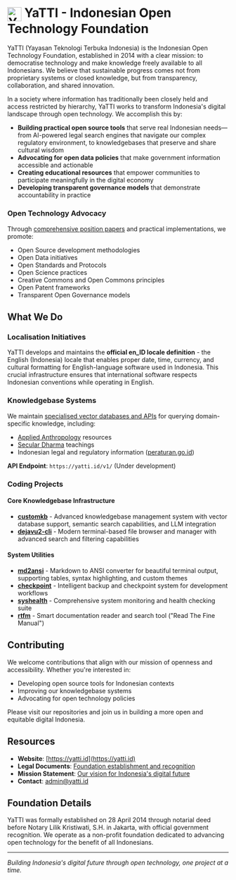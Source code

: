 # <img src="https://yatti.id/images/logo.svg" alt="YaTTI Logo" height="32" style="vertical-align: middle"> YaTTI - Indonesian Open Technology Foundation

YaTTI (Yayasan Teknologi Terbuka Indonesia) is the Indonesian Open Technology Foundation, established in 2014 with a clear mission: to democratise technology and make knowledge freely available to all Indonesians. We believe that sustainable progress comes not from proprietary systems or closed knowledge, but from transparency, collaboration, and shared innovation.

In a society where information has traditionally been closely held and access restricted by hierarchy, YaTTI works to transform Indonesia's digital landscape through open technology. We accomplish this by:

- **Building practical open source tools** that serve real Indonesian needs—from AI-powered legal search engines that navigate our complex regulatory environment, to knowledgebases that preserve and share cultural wisdom
- **Advocating for open data policies** that make government information accessible and actionable
- **Creating educational resources** that empower communities to participate meaningfully in the digital economy
- **Developing transparent governance models** that demonstrate accountability in practice

### Open Technology Advocacy
Through [comprehensive position papers](https://yatti.id/statements/) and practical implementations, we promote:
- Open Source development methodologies
- Open Data initiatives
- Open Standards and Protocols
- Open Science practices
- Creative Commons and Open Commons principles
- Open Patent frameworks
- Transparent Open Governance models

## What We Do

### Localisation Initiatives

YaTTI develops and maintains the **official en_ID locale definition** - the English (Indonesia) locale that enables proper date, time, currency, and cultural formatting for English-language software used in Indonesia. This crucial infrastructure ensures that international software respects Indonesian conventions while operating in English.

### Knowledgebase Systems
We maintain [specialised vector databases and APIs](https://yatti.id/kb/) for querying domain-specific knowledge, including:
- [Applied Anthropology](https://yatti.id/kb/appliedanthropology.php) resources
- [Secular Dharma](https://yatti.id/kb/seculardharma.php) teachings
- Indonesian legal and regulatory information ([peraturan.go.id](https://yatti.id/kb/peraturan.go.id.php))

**API Endpoint**: `https://yatti.id/v1/` (Under development)

### Coding Projects

#### Core Knowledgebase Infrastructure
- **[customkb](https://github.com/Open-Technology-Foundation/customkb)** - Advanced knowledgebase management system with vector database support, semantic search capabilities, and LLM integration
- **[dejavu2-cli](https://github.com/Open-Technology-Foundation/dejavu2-cli)** - Modern terminal-based file browser and manager with advanced search and filtering capabilities

#### System Utilities
- **[md2ansi](https://github.com/Open-Technology-Foundation/md2ansi)** - Markdown to ANSI converter for beautiful terminal output, supporting tables, syntax highlighting, and custom themes
- **[checkpoint](https://github.com/Open-Technology-Foundation/checkpoint)** - Intelligent backup and checkpoint system for development workflows
- **[syshealth](https://github.com/Open-Technology-Foundation/syshealth)** - Comprehensive system monitoring and health checking suite
- **[rtfm](https://github.com/Open-Technology-Foundation/rtfm)** - Smart documentation reader and search tool ("Read The Fine Manual")

## Contributing

We welcome contributions that align with our mission of openness and accessibility. Whether you're interested in:
- Developing open source tools for Indonesian contexts
- Improving our knowledgebase systems
- Advocating for open technology policies

Please visit our repositories and join us in building a more open and equitable digital Indonesia.

## Resources

- **Website**: [https://yatti.id](https://yatti.id)
- **Legal Documents**: [Foundation establishment and recognition](https://yatti.id/legal/)
- **Mission Statement**: [Our vision for Indonesia's digital future](https://yatti.id/statements/mission-statement.php)
- **Contact**: admin@yatti.id

## Foundation Details

YaTTI was formally established on 28 April 2014 through notarial deed before Notary Lilik Kristiwati, S.H. in Jakarta, with official government recognition. We operate as a non-profit foundation dedicated to advancing open technology for the benefit of all Indonesians.

---

*Building Indonesia's digital future through open technology, one project at a time.*
